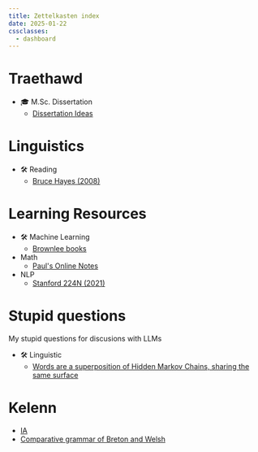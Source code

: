```yaml
---
title: Zettelkasten index
date: 2025-01-22
cssclasses:
  - dashboard
---
```

# Traethawd
- 🎓 M.Sc. Dissertation 
	- [Dissertation Ideas](dissertation-ideas)
# Linguistics
- 🛠️ Reading
	- [Bruce Hayes (2008)](hayes-2008)
# Learning Resources
- 🛠️ Machine Learning
	- [Brownlee books](https://ebook.utem.edu.my/)
- Math
	- [Paul's Online Notes](https://tutorial.math.lamar.edu/)
- NLP
	- [Stanford 224N (2021)](https://www.youtube.com/watch?v=rmVRLeJRkl4&list=PLoROMvodv4rMFqRtEuo6SGjY4XbRIVRd4&index=1)

# Stupid questions
My stupid questions for discusions with LLMs
- 🛠️ Linguistic
	- [Words are a superposition of Hidden Markov Chains, sharing the same surface](words-markov)

# Kelenn
- [IA](kelenn-ai)
- [Comparative grammar of Breton and Welsh](comparative-grammar-br-cy)